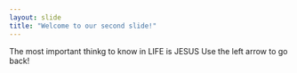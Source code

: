 ```yaml
---
layout: slide
title: "Welcome to our second slide!"
---
```

The most important thinkg to know in LIFE is JESUS
Use the left arrow to go back!
